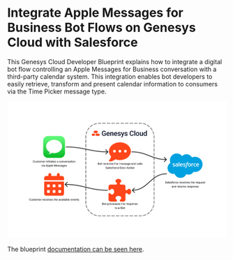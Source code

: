 # Integrate Apple Messages for Business Bot Flows on Genesys Cloud with Salesforce

This Genesys Cloud Developer Blueprint explains how to integrate a digital bot flow controlling an Apple Messages for Business conversation with a third-party calendar system. This integration enables bot developers to easily retrieve, transform and present calendar information to consumers via the Time Picker message type.

![Blueprint Flowchart](blueprint/images/apple-messages-salesforce-time-picker-flowchart.png "Blueprint Flowchart")

The blueprint [documentation can be seen here](blueprint/index.md "Goes to the blueprint documentation").
